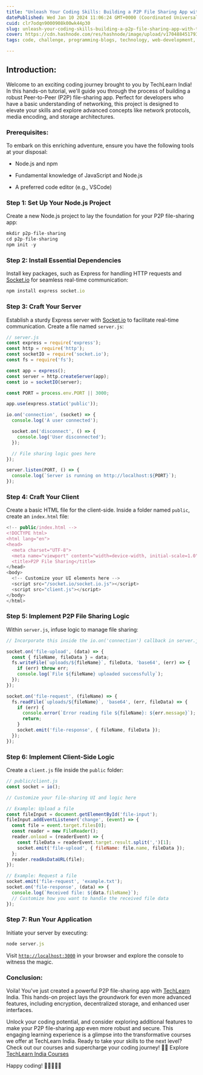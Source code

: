 ```yaml
---
title: "Unleash Your Coding Skills: Building a P2P File Sharing App with TechLearn India"
datePublished: Wed Jan 10 2024 11:06:24 GMT+0000 (Coordinated Universal Time)
cuid: clr7odqn9000908k00wk44p30
slug: unleash-your-coding-skills-building-a-p2p-file-sharing-app-with-techlearn-india
cover: https://cdn.hashnode.com/res/hashnode/image/upload/v1704884517932/110e453d-ca43-4cec-b0c6-4305c8d6c13b.jpeg
tags: code, challenge, programming-blogs, technology, web-development, opensource, reactjs, coding, tech, education, p2p, peer-to-peer, learn-coding

---
```


## Introduction:

Welcome to an exciting coding journey brought to you by TechLearn India! In this hands-on tutorial, we'll guide you through the process of building a robust Peer-to-Peer (P2P) file-sharing app. Perfect for developers who have a basic understanding of networking, this project is designed to elevate your skills and explore advanced concepts like network protocols, media encoding, and storage architectures.

### **Prerequisites:**

To embark on this enriching adventure, ensure you have the following tools at your disposal:

* Node.js and npm
    
* Fundamental knowledge of JavaScript and Node.js
    
* A preferred code editor (e.g., VSCode)
    

### **Step 1: Set Up Your Node.js Project**

Create a new Node.js project to lay the foundation for your P2P file-sharing app:

```javascript
mkdir p2p-file-sharing
cd p2p-file-sharing
npm init -y
```

### **Step 2: Install Essential Dependencies**

Install key packages, such as Express for handling HTTP requests and [Socket.io](http://Socket.io) for seamless real-time communication:

```javascript
npm install express socket.io
```

### **Step 3: Craft Your Server**

Establish a sturdy Express server with [Socket.io](http://Socket.io) to facilitate real-time communication. Create a file named `server.js`:

```javascript
// server.js
const express = require('express');
const http = require('http');
const socketIO = require('socket.io');
const fs = require('fs');

const app = express();
const server = http.createServer(app);
const io = socketIO(server);

const PORT = process.env.PORT || 3000;

app.use(express.static('public'));

io.on('connection', (socket) => {
  console.log('A user connected');

  socket.on('disconnect', () => {
    console.log('User disconnected');
  });

  // File sharing logic goes here
});

server.listen(PORT, () => {
  console.log(`Server is running on http://localhost:${PORT}`);
});
```

### **Step 4: Craft Your Client**

Create a basic HTML file for the client-side. Inside a folder named `public`, create an `index.html` file:

```javascript
<!-- public/index.html -->
<!DOCTYPE html>
<html lang="en">
<head>
  <meta charset="UTF-8">
  <meta name="viewport" content="width=device-width, initial-scale=1.0">
  <title>P2P File Sharing</title>
</head>
<body>
  <!-- Customize your UI elements here -->
  <script src="/socket.io/socket.io.js"></script>
  <script src="client.js"></script>
</body>
</html>
```

### **Step 5: Implement P2P File Sharing Logic**

Within `server.js`, infuse logic to manage file sharing:

```javascript
// Incorporate this inside the io.on('connection') callback in server.js

socket.on('file-upload', (data) => {
  const { fileName, fileData } = data;
  fs.writeFile(`uploads/${fileName}`, fileData, 'base64', (err) => {
    if (err) throw err;
    console.log(`File ${fileName} uploaded successfully`);
  });
});

socket.on('file-request', (fileName) => {
  fs.readFile(`uploads/${fileName}`, 'base64', (err, fileData) => {
    if (err) {
      console.error(`Error reading file ${fileName}: ${err.message}`);
      return;
    }
    socket.emit('file-response', { fileName, fileData });
  });
});
```

### **Step 6: Implement Client-Side Logic**

Create a `client.js` file inside the `public` folder:

```javascript
// public/client.js
const socket = io();

// Customize your file-sharing UI and logic here

// Example: Upload a file
const fileInput = document.getElementById('file-input');
fileInput.addEventListener('change', (event) => {
  const file = event.target.files[0];
  const reader = new FileReader();
  reader.onload = (readerEvent) => {
    const fileData = readerEvent.target.result.split(',')[1];
    socket.emit('file-upload', { fileName: file.name, fileData });
  };
  reader.readAsDataURL(file);
});

// Example: Request a file
socket.emit('file-request', 'example.txt');
socket.on('file-response', (data) => {
  console.log(`Received file: ${data.fileName}`);
  // Customize how you want to handle the received file data
});
```

### **Step 7: Run Your Application**

Initiate your server by executing:

```javascript
node server.js
```

Visit [`http://localhost:3000`](http://localhost:3000) in your browser and explore the console to witness the magic.

### **Conclusion:**

Voila! You've just created a powerful P2P file-sharing app with [TechLearn](https://techlearnindia.com/) India. This hands-on project lays the groundwork for even more advanced features, including encryption, decentralized storage, and enhanced user interfaces.

Unlock your coding potential, and consider exploring additional features to make your P2P file-sharing app even more robust and secure. This engaging learning experience is a glimpse into the transformative courses we offer at TechLearn India. Ready to take your skills to the next level? Check out our courses and supercharge your coding journey! 🚀📂 Explore [TechLearn India Courses](https://app.techlearnindia.com/job-profile-courses/?coupon=LEARNING28)

Happy coding! 🌟👩‍💻👨‍💻